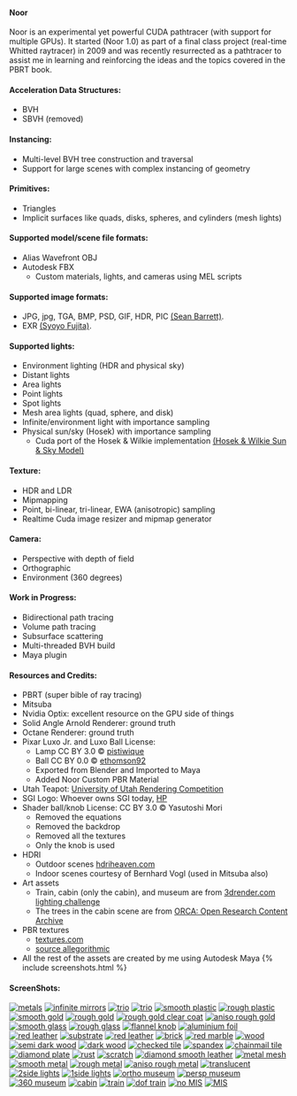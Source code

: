 
#### Noor
Noor is an experimental yet powerful CUDA pathtracer (with support for multiple GPUs).  It started (Noor 1.0) as part of a final class project (real-time Whitted raytracer) in 2009 and was recently resurrected as a pathtracer to assist me in learning and reinforcing the ideas and the topics covered in the PBRT book. 
 
#### Acceleration Data Structures:
* BVH
* SBVH (removed)

#### Instancing:
* Multi-level BVH tree construction and traversal
* Support for large scenes with complex instancing of geometry

#### Primitives:
* Triangles
* Implicit surfaces like quads, disks, spheres, and cylinders (mesh lights)

#### Supported model/scene file formats:
* Alias Wavefront OBJ
* Autodesk FBX
   * Custom materials, lights, and cameras using MEL scripts

#### Supported image formats:
* JPG, jpg, TGA, BMP, PSD, GIF, HDR, PIC [(Sean Barrett)](https://github.com/nothings/stb). 
* EXR [(Syoyo Fujita)](https://github.com/syoyo/tinyexr).

#### Supported lights:
* Environment lighting (HDR and physical sky)
* Distant lights
* Area lights
* Point lights
* Spot lights
* Mesh area lights (quad, sphere, and disk)
* Infinite/environment light with importance sampling
* Physical sun/sky (Hosek) with importance sampling  
   * Cuda port of the Hosek & Wilkie implementation [(Hosek & Wilkie Sun & Sky Model)](http://cgg.mff.cuni.cz/projects/SkylightModelling/)

#### Texture:
* HDR and LDR
* Mipmapping
* Point, bi-linear, tri-linear, EWA (anisotropic) sampling
* Realtime Cuda image resizer and mipmap generator

#### Camera:
* Perspective with depth of field
* Orthographic
* Environment (360 degrees)

#### Work in Progress:
* Bidirectional path tracing
* Volume path tracing
* Subsurface scattering
* Multi-threaded BVH build
* Maya plugin

#### Resources and Credits: 
* PBRT (super bible of ray tracing)
* Mitsuba
* Nvidia Optix: excellent resource on the GPU side of things
* Solid Angle Arnold Renderer: ground truth
* Octane Renderer: ground truth
* Pixar Luxo Jr. and Luxo Ball License: 
   * Lamp CC BY 3.0 © [pistiwique](https://www.blendswap.com/blends/view/75677)
   * Ball CC BY 0.0 © [ethomson92](https://www.blendswap.com/blends/view/91066) 
   * Exported from Blender and Imported to Maya	
   * Added Noor Custom PBR Material
* Utah Teapot: [University of Utah Rendering Competition](https://graphics.cs.utah.edu/trc/)
* SGI Logo: Whoever owns SGI today, [HP](https://www.hpe.com/us/en/solutions/hpc-high-performance-computing.html)
* Shader ball/knob License: CC BY 3.0 © Yasutoshi Mori
   * Removed the equations
   * Removed the backdrop
   * Removed all the textures
   * Only the knob is used
* HDRI 
   * Outdoor scenes [hdriheaven.com](https://hdriheaven.com)
   * Indoor scenes courtesy of Bernhard Vogl (used in Mitsuba also)
* Art assets
   * Train, cabin (only the cabin), and museum are from [3drender.com lighting challenge](http://www.3drender.com/challenges/)
   * The trees in the cabin scene are from [ORCA: Open Research Content Archive](https://developer.nvidia.com/orca/speedtree)
* PBR textures
   * [textures.com](https://textures.com)
   * [source allegorithmic](https://source.allegorithmic.com/)
* All the rest of the assets are created by me using Autodesk Maya
{% include screenshots.html %}
#### ScreenShots:
[![metals](screenshots/50percent/metals.jpg "metals")](screenshots/100percent/metal.jpg)
[![infinite mirrors](screenshots/50percent/screenshot-13-06-2018-15-34-01.jpg "infinite mirrors")](screenshots/100percent/screenshot-13-06-2018-15-34-01.jpg)
[![trio](screenshots/50percent/screenshot-07-06-2018-11-47-47.jpg "smooth plastic")](screenshots/100percent/screenshot-07-06-2018-11-47-47.jpg)
[![trio](screenshots/50percent/screenshot-07-06-2018-14-19-36.jpg "smooth plastic")](screenshots/100percent/screenshot-07-06-2018-14-19-36.jpg)
[![smooth plastic](screenshots/50percent/screenshot-23-05-2018-10-05-35.jpg "smooth plastic")](screenshots/100percent/screenshot-23-05-2018-10-05-35.jpg)
[![rough plastic](screenshots/50percent/screenshot-23-05-2018-10-08-01.jpg "rough plastic")](screenshots/100percent/screenshot-23-05-2018-10-08-01.jpg)
[![smooth gold](screenshots/50percent/screenshot-22-05-2018-13-28-56.jpg "smooth gold")](screenshots/100percent/screenshot-22-05-2018-13-28-56.jpg)
[![rough gold](screenshots/50percent/screenshot-22-05-2018-13-27-03.jpg "rough gold")](screenshots/100percent/screenshot-22-05-2018-13-27-03.jpg)
[![rough gold clear coat](screenshots/50percent/screenshot-22-05-2018-13-13-45.jpg "rough gold clear coat")](screenshots/100percent/screenshot-22-05-2018-13-13-45.jpg)
[![aniso rough gold](screenshots/50percent/screenshot-23-05-2018-10-15-17.jpg "anisotropic rough gold")](screenshots/100percent/screenshot-23-05-2018-10-15-17.jpg)
[![smooth glass](screenshots/50percent/screenshot-21-05-2018-13-47-19.jpg "smooth glass")](screenshots/100percent/screenshot-21-05-2018-13-47-19.jpg)
[![rough glass](screenshots/50percent/screenshot-29-05-2018-18-30-13.jpg "rough glass")](screenshots/100percent/screenshot-29-05-2018-18-30-13.jpg)
[![flannel knob](screenshots/50percent/screenshot-21-05-2018-12-46-57.jpg "flannel")](screenshots/100percent/screenshot-21-05-2018-12-46-57.jpg)
[![aluminium foil](screenshots/50percent/screenshot-21-05-2018-13-09-10.jpg "aluminium foil")](screenshots/100percent/screenshot-21-05-2018-13-09-10.jpg)
[![red leather](screenshots/50percent/screenshot-21-05-2018-14-21-41.jpg)](screenshots/100percent/screenshot-21-05-2018-14-21-41.jpg)
[![substrate](screenshots/50percent/screenshot-22-05-2018-15-44-15.jpg)](screenshots/100percent/screenshot-22-05-2018-15-44-15.jpg)
[![red leather](screenshots/50percent/screenshot-23-05-2018-14-34-53.jpg)](screenshots/100percent/screenshot-23-05-2018-14-34-53.jpg)
[![brick](screenshots/50percent/screenshot-23-05-2018-14-35-44.jpg)](screenshots/100percent/screenshot-23-05-2018-14-35-44.jpg)
[![red marble](screenshots/50percent/screenshot-23-05-2018-15-31-13.jpg)](screenshots/100percent/screenshot-23-05-2018-15-31-13.jpg)
[![wood](screenshots/50percent/screenshot-23-05-2018-15-34-58.jpg)](screenshots/100percent/screenshot-23-05-2018-15-34-58.jpg)
[![semi dark wood](screenshots/50percent/screenshot-23-05-2018-15-38-04.jpg)](screenshots/100percent/screenshot-23-05-2018-15-38-04.jpg)
[![dark wood](screenshots/50percent/screenshot-23-05-2018-15-39-32.jpg)](screenshots/100percent/screenshot-23-05-2018-15-39-32.jpg)
[![checked tile](screenshots/50percent/screenshot-23-05-2018-15-46-56.jpg)](screenshots/100percent/screenshot-23-05-2018-15-46-56.jpg)
[![spandex](screenshots/50percent/screenshot-23-05-2018-15-51-09.jpg)](screenshots/100percent/screenshot-23-05-2018-15-51-09.jpg)
[![chainmail tile](screenshots/50percent/screenshot-23-05-2018-15-58-59.jpg)](screenshots/100percent/screenshot-23-05-2018-15-58-59.jpg)
[![diamond plate](screenshots/50percent/screenshot-23-05-2018-15-56-55.jpg)](screenshots/100percent/screenshot-23-05-2018-15-56-55.jpg)
[![rust](screenshots/50percent/screenshot-29-05-2018-13-18-04.jpg)](screenshots/100percent/screenshot-29-05-2018-13-18-04.jpg)
[![scratch](screenshots/50percent/screenshot-29-05-2018-14-21-34.jpg)](screenshots/100percent/screenshot-29-05-2018-14-21-34.jpg)
[![diamond smooth leather](screenshots/50percent/screenshot-29-05-2018-15-12-52.jpg)](screenshots/100percent/screenshot-29-05-2018-15-12-52.jpg)
[![metal mesh](screenshots/50percent/screenshot-29-05-2018-16-00-16.jpg)](screenshots/100percent/screenshot-29-05-2018-16-00-16.jpg)
[![smooth metal](screenshots/50percent/screenshot-23-05-2018-10-28-41.jpg)](screenshots/100percent/screenshot-23-05-2018-10-28-41.jpg)
[![rough metal](screenshots/50percent/screenshot-23-05-2018-10-32-29.jpg)](screenshots/100percent/screenshot-23-05-2018-10-32-29.jpg)
[![aniso rough metal](screenshots/50percent/screenshot-23-05-2018-10-27-41.jpg)](screenshots/100percent/screenshot-23-05-2018-10-27-41.jpg)
[![translucent](screenshots/50percent/screenshot-23-05-2018-11-56-01.jpg)](screenshots/100percent/screenshot-23-05-2018-11-56-01.jpg)
[![2side lights](screenshots/50percent/screenshot-23-05-2018-12-13-36.jpg)](screenshots/100percent/screenshot-23-05-2018-12-13-36.jpg)
[![1side lights](screenshots/50percent/screenshot-23-05-2018-12-14-17.jpg)](screenshots/100percent/screenshot-23-05-2018-12-14-17.jpg)
[![ortho museum](screenshots/50percent/screenshot-23-05-2018-12-46-45.jpg "orthographic camera")](screenshots/100percent/screenshot-23-05-2018-12-46-45.jpg)
[![persp museum](screenshots/50percent/screenshot-23-05-2018-12-49-44.jpg "perspective camera")](screenshots/100percent/screenshot-23-05-2018-12-49-44.jpg)
[![360 museum](screenshots/50percent/screenshot-23-05-2018-12-52-59.jpg "360/environment camera")](screenshots/100percent/screenshot-23-05-2018-12-52-59.jpg)
[![cabin](screenshots/50percent/screenshot-23-05-2018-13-26-10.jpg "instanced trees, shadow catcher, composit")](screenshots/100percent/screenshot-23-05-2018-13-26-10.jpg)
[![train](screenshots/50percent/screenshot-23-05-2018-14-12-20.jpg "pinhole camera")](screenshots/100percent/screenshot-23-05-2018-14-12-20.jpg)
[![dof train](screenshots/50percent/screenshot-23-05-2018-14-19-09.jpg "DOF thin lens")](screenshots/100percent/screenshot-23-05-2018-14-19-09.jpg)
[![no MIS](screenshots/50percent/screenshot-26-05-2018-15-47-11.jpg "veach no MIS")](screenshots/100percent/screenshot-26-05-2018-15-47-11.jpg)
[![MIS](screenshots/50percent/screenshot-26-05-2018-15-47-17.jpg "veach MIS")](screenshots/100percent/screenshot-26-05-2018-15-47-17.jpg)
